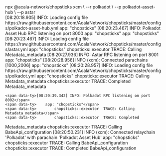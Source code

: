 <div id="termynal" data-termynal>
    <span data-ty="input"><span class="file-path"></span>npx @acala-network/chopsticks xcm \
    --r polkadot \
    --p polkadot-asset-hub \
    --p astar
</span>
    <br>
    <span data-ty>[08:20:18.905] INFO: Loading config file https://raw.githubusercontent.com/AcalaNetwork/chopsticks/master/configs/polkadot-asset-hub.yml</span>
    <span data-ty>    app: "chopsticks"</span>
    <span data-ty>[08:20:23.467] INFO: Polkadot Asset Hub RPC listening on port 8000</span>
    <span data-ty>    app: "chopsticks"</span>
    <span data-ty>    app: "chopsticks"</span>
    <span data-ty>[08:20:23.467] INFO: Loading config file https://raw.githubusercontent.com/AcalaNetwork/chopsticks/master/configs/astar.yml</span>
    <span data-ty>    app: "chopsticks"</span>
    <span data-ty>        chopsticks::executor  TRACE: Calling Metadata_metadata</span>
    <span data-ty>[08:20:27.936] INFO: Astar RPC listening on port 8001</span>
    <span data-ty>    app: "chopsticks"</span>
    <span data-ty>[08:20:28.956] INFO (xcm): Connected parachains [1000,2006]</span>
    <span data-ty>    app: "chopsticks"</span>
    <span data-ty>[08:20:28.957] INFO: Loading config file https://raw.githubusercontent.com/AcalaNetwork/chopsticks/master/configs/polkadot.yml</span>
    <span data-ty>    app: "chopsticks"</span>
    <span data-ty>        chopsticks::executor  TRACE: Calling Metadata_metadata</span>
    <span data-ty>        chopsticks::executor  TRACE: Completed
Metadata_metadata</span>

    <span data-ty>[08:20:39.342] INFO: Polkadot RPC listening on port 8002</span>
    <span data-ty>    app: "chopsticks"</span>
    <span data-ty>        chopsticks::executor  TRACE: Calling Metadata_metadata</span>
    <span data-ty>        chopsticks::executor  TRACE: Completed
Metadata_metadata</span>
    <span data-ty>        chopsticks::executor  TRACE: Calling BabeApi_configuration</span>
    <span data-ty>[08:20:50.231] INFO (xcm): Connected relaychain 'Polkadot' with parachain 'Polkadot Asset Hub'</span>
    <span data-ty>    app: "chopsticks"</span>
    <span data-ty>        chopsticks::executor  TRACE: Calling BabeApi_configuration</span>
    <span data-ty>        chopsticks::executor  TRACE: Completed
BabeApi_configuration
</span>
</div>


